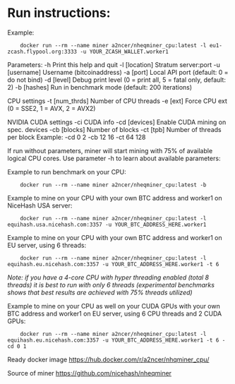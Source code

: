# Run instructions:

Example:

        docker run --rm --name miner a2ncer/nheqminer_cpu:latest -l eu1-zcash.flypool.org:3333 -u YOUR_ZCASH_WALLET.worker1

Parameters: 
	-h		Print this help and quit
	-l [location]	Stratum server:port
	-u [username]	Username (bitcoinaddress)
	-a [port]	Local API port (default: 0 = do not bind)
	-d [level]	Debug print level (0 = print all, 5 = fatal only, default: 2)
	-b [hashes]	Run in benchmark mode (default: 200 iterations)

CPU settings
	-t [num_thrds]	Number of CPU threads
	-e [ext]	Force CPU ext (0 = SSE2, 1 = AVX, 2 = AVX2)

NVIDIA CUDA settings
	-ci		CUDA info
	-cd [devices]	Enable CUDA mining on spec. devices
	-cb [blocks]	Number of blocks
	-ct [tpb]	Number of threads per block
Example: -cd 0 2 -cb 12 16 -ct 64 128

If run without parameters, miner will start mining with 75% of available logical CPU cores. Use parameter -h to learn about available parameters:

Example to run benchmark on your CPU:

        docker run --rm --name miner a2ncer/nheqminer_cpu:latest -b
        
Example to mine on your CPU with your own BTC address and worker1 on NiceHash USA server:

        docker run --rm --name miner a2ncer/nheqminer_cpu:latest -l equihash.usa.nicehash.com:3357 -u YOUR_BTC_ADDRESS_HERE.worker1

Example to mine on your CPU with your own BTC address and worker1 on EU server, using 6 threads:

        docker run --rm --name miner a2ncer/nheqminer_cpu:latest -l equihash.eu.nicehash.com:3357 -u YOUR_BTC_ADDRESS_HERE.worker1 -t 6

<i>Note: if you have a 4-core CPU with hyper threading enabled (total 8 threads) it is best to run with only 6 threads (experimental benchmarks shows that best results are achieved with 75% threads utilized)</i>

Example to mine on your CPU as well on your CUDA GPUs with your own BTC address and worker1 on EU server, using 6 CPU threads and 2 CUDA GPUs:

        docker run --rm --name miner a2ncer/nheqminer_cpu:latest -l equihash.eu.nicehash.com:3357 -u YOUR_BTC_ADDRESS_HERE.worker1 -t 6 -cd 0 1

Ready docker image https://hub.docker.com/r/a2ncer/nhqminer_cpu/

Source of miner https://github.com/nicehash/nheqminer
